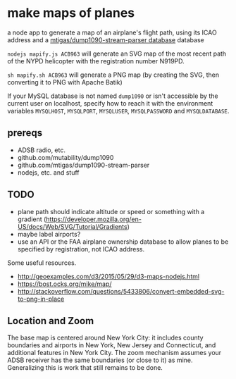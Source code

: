 make maps of planes
===================

a node app to generate a map of an airplane's flight path, using its ICAO address and a [mtigas/dump1090-stream-parser database](https://github.com/mtigas/dump1090-stream-parser) database

`nodejs mapify.js ACB963` will generate an SVG map of the most recent path of the NYPD helicopter with the registration number N919PD.

`sh mapify.sh ACB963` will generate a PNG map (by creating the SVG, then converting it to PNG with Apache Batik)

If your MySQL database is not named `dump1090` or isn't accessible by the current user on localhost, specify how to reach it with the environment variables `MYSQLHOST`, `MYSQLPORT`, `MYSQLUSER`, `MYSQLPASSWORD` and `MYSQLDATABASE`.

prereqs
-------

  - ADSB radio, etc.
  - github.com/mutability/dump1090
  - github.com/mtigas/dump1090-stream-parser
  - nodejs, etc. and stuff


TODO
----

  - plane path should indicate altitude or speed or something with a gradient (https://developer.mozilla.org/en-US/docs/Web/SVG/Tutorial/Gradients)
  - maybe label airports?
  - use an API or the FAA airplane ownership database to allow planes to be specified by registration, not ICAO address.


Some useful resources.
- http://geoexamples.com/d3/2015/05/29/d3-maps-nodejs.html
- https://bost.ocks.org/mike/map/
- http://stackoverflow.com/questions/5433806/convert-embedded-svg-to-png-in-place


Location and Zoom
-----------------

The base map is centered around New York City: it includes county boundaries and airports in New York, New Jersey and Connecticut, and additional features in New York City. The zoom mechanism assumes your ADSB receiver has the same boundaries (or close to it) as mine. Generalizing this is work that still remains to be done.
